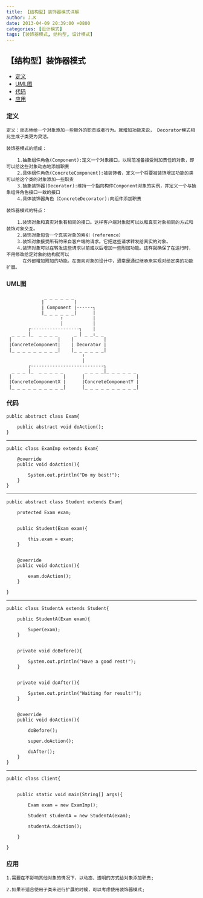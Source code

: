```yaml
---
title: 【结构型】装饰器模式详解
author: J.K
date: 2013-04-09 20:39:00 +0800
categories: [设计模式]
tags: [装饰器模式, 结构型, 设计模式]
---
```


## 【结构型】装饰器模式

*   [定义](#define)
*   [UML图](#UML)
*   [代码](#code)
*   [应用](#app)


<h3 id="define">定义</h3>

    定义：动态地给一个对象添加一些额外的职责或者行为。就增加功能来说， Decorator模式相比生成子类更为灵活。

    装饰器模式的组成：

        1.抽象组件角色(Component):定义一个对象接口，以规范准备接受附加责任的对象，即可以给这些对象动态地添加职责
        2.具体组件角色(ConcreteComponent):被装饰者，定义一个将要被装饰增加功能的类可以给这个类的对象添加一些职责
        3.抽象装饰器(Decorator):维持一个指向构件Component对象的实例，并定义一个与抽象组件角色接口一致的接口
        4.具体装饰器角色（ConcreteDecorator):向组件添加职责

    装饰器模式的特点：

        1.装饰对象和真实对象有相同的接口。这样客户端对象就可以以和真实对象相同的方式和装饰对象交互。
        2.装饰对象包含一个真实对象的索引（reference）
        3.装饰对象接受所有的来自客户端的请求。它把这些请求转发给真实的对象。
        4.装饰对象可以在转发这些请求以前或以后增加一些附加功能。这样就确保了在运行时，不用修改给定对象的结构就可以
          在外部增加附加的功能。在面向对象的设计中，通常是通过继承来实现对给定类的功能扩展。


<h3 id="UML">UML图</h3>


                  _ _ _ _ _ _
                 |           |
                 | Component |------┐
                 |_ _ _ _ _ _|      |
                        ↑           |
                        |           |
            ┌------------------┐    |
      _ _ _ |_  _ _ _ _      _ | _ _↓_ _
     |                 |    |           |
     |ConcreteComponent|    | Decorator |
     |_ _ _ _ _ _ _ _ _|    |_ _ _ _ _ _|
                                ↑
                                |
            ┌---------------------------┐
      _ _ _ |_  _ _ _ _ _        _ _ _ _|_ _ _ _ _ _
     |                   |      |                   |
     |ConcreteComponentX |      |ConcreteComponentY |
     |_ _ _ _ _ _ _ _ _ _|      |_ _ _ _ _ _ _ _ _ _|




<h3 id="code">代码</h3>

    public abstract class Exam{

        public abstract void doAction();
    }


***

    public class ExamImp extends Exam{

        @override
        public void doAction(){

            System.out.println("Do my best!");
        }
    }


***

    public abstract class Student extends Exam{

        protected Exam exam;


        public Student(Exam exam){

            this.exam = exam;
        }


        @override
        public void doAction(){

            exam.doAction();
        }

    }

***

    public class StudentA extends Student{

        public StudentA(Exam exam){

            Super(exam);
        }


        private void doBefore(){

            System.out.println("Have a good rest!");
        }


        private void doAfter(){

            System.out.println("Waiting for result!");
        }


        @override
        public void doAction(){

            doBefore();

            super.doAction();

            doAfter();
        }
    }


***

    public class Client{


        public static void main(String[] args){

            Exam exam = new ExamImp();

            Student studentA = new StudentA(exam);

            studentA.doAction();

        }

    }


<h3 id="app">应用</h3>

    1.需要在不影响其他对象的情况下，以动态、透明的方式给对象添加职责;

    2.如果不适合使用子类来进行扩展的时候，可以考虑使用装饰器模式;

